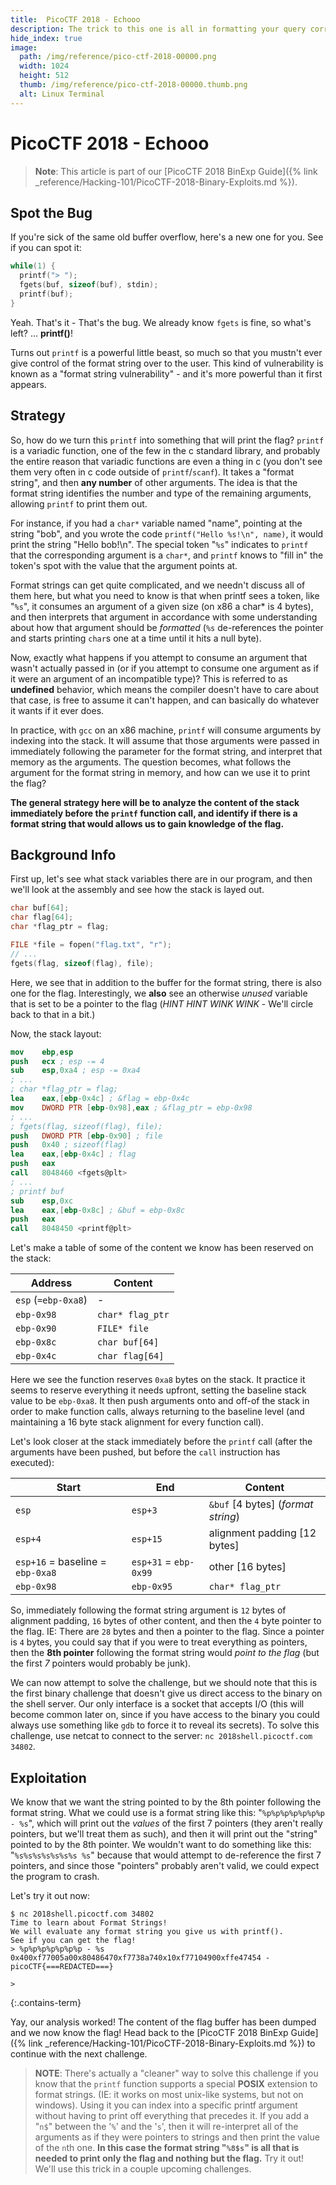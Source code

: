 ```yaml
---
title:  PicoCTF 2018 - Echooo
description: The trick to this one is all in formatting your query correctly.
hide_index: true
image:
  path: /img/reference/pico-ctf-2018-00000.png
  width: 1024
  height: 512
  thumb: /img/reference/pico-ctf-2018-00000.thumb.png
  alt: Linux Terminal
---
```


# PicoCTF 2018 - Echooo

> **Note**: This article is part of our [PicoCTF 2018 BinExp Guide]({% link _reference/Hacking-101/PicoCTF-2018-Binary-Exploits.md %}).

## Spot the Bug

If you're sick of the same old buffer overflow, here's a new one for you. See if you can spot it:

```c
while(1) {
  printf("> ");
  fgets(buf, sizeof(buf), stdin);
  printf(buf);
}
```

Yeah. That's it - That's the bug. We already know `fgets` is fine, so what's left? ... **printf()**!

Turns out `printf` is a powerful little beast, so much so that you mustn't ever give control of the format string over to the user. This kind of vulnerability is known as a "format string vulnerability" - and it's more powerful than it first appears.

## Strategy

So, how do we turn this `printf` into something that will print the flag? `printf` is a variadic function, one of the few in the c standard library, and probably the entire reason that variadic functions are even a thing in c (you don't see them very often in c code outside of `printf`/`scanf`). It takes a "format string", and then **any number** of other arguments. The idea is that the format string identifies the number and type of the remaining arguments, allowing `printf` to print them out.

For instance, if you had a `char*` variable named "name", pointing at the string "bob", and you wrote the code `printf("Hello %s!\n", name)`, it would print the string "Hello bob!\n". The special token "`%s`" indicates to `printf` that the corresponding argument is a `char*`, and `printf` knows to "fill in" the token's spot with the value that the argument points at.

Format strings can get quite complicated, and we needn't discuss all of them here, but what you need to know is that when printf sees a token, like "`%s`", it consumes an argument of a given size (on x86 a char* is 4 bytes), and then interprets that argument in accordance with some understanding about how that argument should be *formatted* (`%s` de-references the pointer and starts printing `char`s one at a time until it hits a null byte).

Now, exactly what happens if you attempt to consume an argument that wasn't actually passed in (or if you attempt to consume one argument as if it were an argument of an incompatible type)? This is referred to as **undefined** behavior, which means the compiler doesn't have to care about that case, is free to assume it can't happen, and can basically do whatever it wants if it ever does.

In practice, with `gcc` on an x86 machine, `printf` will consume arguments by indexing into the stack. It will assume that those arguments were passed in immediately following the parameter for the format string, and interpret that memory as the arguments. The question becomes, what follows the argument for the format string in memory, and how can we use it to print the flag?

**The general strategy here will be to analyze the content of the stack immediately before the `printf` function call, and identify if there is a format string that would allows us to gain knowledge of the flag.**

## Background Info

First up, let's see what stack variables there are in our program, and then we'll look at the assembly and see how the stack is layed out.

```c
char buf[64];
char flag[64];
char *flag_ptr = flag;

FILE *file = fopen("flag.txt", "r");
// ...
fgets(flag, sizeof(flag), file);
```

Here, we see that in addition to the buffer for the format string, there is also one for the flag. Interestingly, we **also** see an otherwise *unused* variable that is set to be a pointer to the flag (*HINT HINT WINK WINK* - We'll circle back to that in a bit.)

Now, the stack layout:

```nasm
mov    ebp,esp
push   ecx ; esp -= 4
sub    esp,0xa4 ; esp -= 0xa4
; ...
; char *flag_ptr = flag;
lea    eax,[ebp-0x4c] ; &flag = ebp-0x4c
mov    DWORD PTR [ebp-0x98],eax ; &flag_ptr = ebp-0x98
; ...
; fgets(flag, sizeof(flag), file);
push   DWORD PTR [ebp-0x90] ; file
push   0x40 ; sizeof(flag)
lea    eax,[ebp-0x4c] ; flag
push   eax
call   8048460 <fgets@plt>
; ...
; printf buf
sub    esp,0xc
lea    eax,[ebp-0x8c] ; &buf = ebp-0x8c
push   eax
call   8048450 <printf@plt>
```

Let's make a table of some of the content we know has been reserved on the stack:

| Address | Content |
| --- | --- |
| `esp` (`=ebp-0xa8`) | - |
| `ebp-0x98` | `char* flag_ptr` |
| `ebp-0x90` | `FILE* file` |
| `ebp-0x8c` | `char buf[64]` |
| `ebp-0x4c` | `char flag[64]` |

Here we see the function reserves `0xa8` bytes on the stack. It practice it seems to reserve everything it needs upfront, setting the baseline stack value to be `ebp-0xa8`. It then push arguments onto and off-of the stack in order to make function calls, always returning to the baseline level (and maintaining a 16 byte stack alignment for every function call).

Let's look closer at the stack immediately before the `printf` call (after the arguments have been pushed, but before the `call` instruction has executed):

| Start | End | Content |
| --- | --- | --- |
| `esp` | `esp+3` | `&buf` [4 bytes] (*format string*) |
| `esp+4` | `esp+15`| alignment padding [12 bytes]
| `esp+16` = baseline = `ebp-0xa8`| `esp+31` = `ebp-0x99` | other [16 bytes]|
| `ebp-0x98` | `ebp-0x95`| `char* flag_ptr` |

So, immediately following the format string argument is `12` bytes of alignment padding, `16` bytes of other content, and then the `4` byte pointer to the flag. IE: There are `28` bytes and then a pointer to the flag. Since a pointer is `4` bytes, you could say that if you were to treat everything as pointers, then the **8th pointer** following the format string would *point to the flag* (but the first *7* pointers would probably be junk).

We can now attempt to solve the challenge, but we should note that this is the first binary challenge that doesn't give us direct access to the binary on the shell server. Our only interface is a socket that accepts I/O (this will become common later on, since if you have access to the binary you could always use something like `gdb` to force it to reveal its secrets). To solve this challenge, use netcat to connect to the server: `nc 2018shell.picoctf.com 34802`.

## Exploitation

We know that we want the string pointed to by the 8th pointer following the format string. What we could use is a format string like this: "`%p%p%p%p%p%p%p - %s`", which will print out the *values* of the first 7 pointers (they aren't really pointers, but we'll treat them as such), and then it will print out the "string" pointed to by the 8th pointer. We wouldn't want to do something like this: "`%s%s%s%s%s%s%s %s`" because that would attempt to de-reference the first 7 pointers, and since those "pointers" probably aren't valid, we could expect the program to crash.

Let's try it out now:

```
$ nc 2018shell.picoctf.com 34802
Time to learn about Format Strings!
We will evaluate any format string you give us with printf().
See if you can get the flag!
> %p%p%p%p%p%p%p - %s
0x400xf77005a00x80486470xf7738a740x10xf77104900xffe47454 - picoCTF{===REDACTED===}

>
```
{:.contains-term}

Yay, our analysis worked! The content of the flag buffer has been dumped and we now know the flag! Head back to the [PicoCTF 2018 BinExp Guide]({% link _reference/Hacking-101/PicoCTF-2018-Binary-Exploits.md %}) to continue with the next challenge.

> **NOTE**: There's actually a "cleaner" way to solve this challenge if you know that the `printf` function supports a special **POSIX** extension to format strings. (IE: it works on most unix-like systems, but not on windows). Using it you can index into a specific printf argument without having to print off everything that precedes it. If you add a "`n$`" between the '`%`' and the '`s`', then it will re-interpret all of the arguments as if they were pointers to strings and then print the value of the `n`th one. **In this case the format string "`%8$s`" is all that is needed to print only the flag and nothing but the flag.** Try it out! We'll use this trick in a couple upcoming challenges.